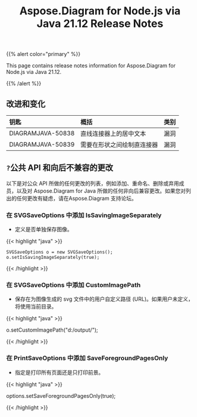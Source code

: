 ﻿---
title: Aspose.Diagram for Node.js via Java 21.12 Release Notes
type: docs
weight: 3
url: /zh/java/aspose-diagram-for-node-js-via-java-21-12-release-notes/
---
{{% alert color="primary" %}}

This page contains release notes information for Aspose.Diagram for Node.js via Java 21.12.


{{% /alert %}}
## **改进和变化**  ##

|**钥匙**|**概括**|**类别**|
|:- |:- |:- |
|DIAGRAMJAVA-50838|直线连接器上的居中文本|漏洞|
|DIAGRAMJAVA-50839|需要在形状之间绘制直连接器|漏洞|
## `?`**公共 API 和向后不兼容的更改**
以下是对公众 API 所做的任何更改的列表，例如添加、重命名、删除或弃用成员，以及对 Aspose.Diagram for Java 所做的任何非向后兼容更改。如果您对列出的任何更改有疑虑，请在Aspose.Diagram 支持论坛。


### **在 SVGSaveOptions 中添加 IsSavingImageSeparately**
- 定义是否单独保存图像。

{{< highlight "java" >}}

    SVGSaveOptions o = new SVGSaveOptions();
    o.setIsSavingImageSeparately(true);

{{< /highlight >}}


### **在 SVGSaveOptions 中添加 CustomImagePath**
- 保存在为图像生成的 svg 文件中的用户自定义路径 (URL)。如果用户未定义，将使用当前目录。

{{< highlight "java" >}}

  o.setCustomImagePath("d:/output/");

{{< /highlight >}}

### **在 PrintSaveOptions 中添加 SaveForegroundPagesOnly**
- 指定是打印所有页面还是只打印前景。

{{< highlight "java" >}}

 options.setSaveForegroundPagesOnly(true);

{{< /highlight >}}
